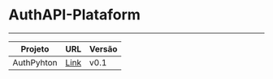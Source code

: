 # AuthAPI-Plataform

--------------------------
| Projeto | URL | Versão |
|---------|-----|--------|
| AuthPyhton | [Link](https://github.com/stackforgecode/AuthAPI-Plataform/tree/main/AuthPyhton) | v0.1 |

